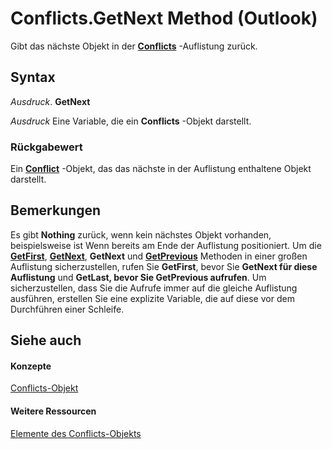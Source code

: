 
# Conflicts.GetNext Method (Outlook)

Gibt das nächste Objekt in der  **[Conflicts](c4e1c060-519a-a6d1-8fb2-c7dfa1e3e66f.md)** -Auflistung zurück.


## Syntax

 _Ausdruck_. **GetNext**

 _Ausdruck_ Eine Variable, die ein **Conflicts** -Objekt darstellt.


### Rückgabewert

Ein  **[Conflict](a7c8f12a-08ba-9fff-60b8-a02d1c7f6f33.md)** -Objekt, das das nächste in der Auflistung enthaltene Objekt darstellt.


## Bemerkungen

Es gibt  **Nothing** zurück, wenn kein nächstes Objekt vorhanden, beispielsweise ist Wenn bereits am Ende der Auflistung positioniert. Um die **[GetFirst](f257a9f1-d9ec-c13a-62f7-0228d55342da.md)**, **[GetNext](2f82fcab-7c8e-3df7-adc1-8f701d3bf9cb.md)**, **GetNext** und **[GetPrevious](23b5d75a-e1eb-7164-df92-71e37a1ec79f.md)** Methoden in einer großen Auflistung sicherzustellen, rufen Sie **GetFirst**, bevor Sie **GetNext für diese Auflistung** und **GetLast, bevor Sie  **GetPrevious** aufrufen**. Um sicherzustellen, dass Sie die Aufrufe immer auf die gleiche Auflistung ausführen, erstellen Sie eine explizite Variable, die auf diese vor dem Durchführen einer Schleife.


## Siehe auch


#### Konzepte


[Conflicts-Objekt](c4e1c060-519a-a6d1-8fb2-c7dfa1e3e66f.md)
#### Weitere Ressourcen


[Elemente des Conflicts-Objekts](http://msdn.microsoft.com/library/dcc61922-d119-1bb9-c175-a80a73599559%28Office.15%29.aspx)